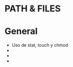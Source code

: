 # PATH & FILES

# General

<ul>
<li>Uso de stat, touch y chmod</li>
<li></li>
<li></li>
<li></li>
</ul>
